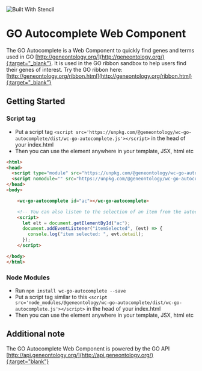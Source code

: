 ![Built With Stencil](https://img.shields.io/badge/-Built%20With%20Stencil-16161d.svg?logo=data%3Aimage%2Fsvg%2Bxml%3Bbase64%2CPD94bWwgdmVyc2lvbj0iMS4wIiBlbmNvZGluZz0idXRmLTgiPz4KPCEtLSBHZW5lcmF0b3I6IEFkb2JlIElsbHVzdHJhdG9yIDE5LjIuMSwgU1ZHIEV4cG9ydCBQbHVnLUluIC4gU1ZHIFZlcnNpb246IDYuMDAgQnVpbGQgMCkgIC0tPgo8c3ZnIHZlcnNpb249IjEuMSIgaWQ9IkxheWVyXzEiIHhtbG5zPSJodHRwOi8vd3d3LnczLm9yZy8yMDAwL3N2ZyIgeG1sbnM6eGxpbms9Imh0dHA6Ly93d3cudzMub3JnLzE5OTkveGxpbmsiIHg9IjBweCIgeT0iMHB4IgoJIHZpZXdCb3g9IjAgMCA1MTIgNTEyIiBzdHlsZT0iZW5hYmxlLWJhY2tncm91bmQ6bmV3IDAgMCA1MTIgNTEyOyIgeG1sOnNwYWNlPSJwcmVzZXJ2ZSI%2BCjxzdHlsZSB0eXBlPSJ0ZXh0L2NzcyI%2BCgkuc3Qwe2ZpbGw6I0ZGRkZGRjt9Cjwvc3R5bGU%2BCjxwYXRoIGNsYXNzPSJzdDAiIGQ9Ik00MjQuNywzNzMuOWMwLDM3LjYtNTUuMSw2OC42LTkyLjcsNjguNkgxODAuNGMtMzcuOSwwLTkyLjctMzAuNy05Mi43LTY4LjZ2LTMuNmgzMzYuOVYzNzMuOXoiLz4KPHBhdGggY2xhc3M9InN0MCIgZD0iTTQyNC43LDI5Mi4xSDE4MC40Yy0zNy42LDAtOTIuNy0zMS05Mi43LTY4LjZ2LTMuNkgzMzJjMzcuNiwwLDkyLjcsMzEsOTIuNyw2OC42VjI5Mi4xeiIvPgo8cGF0aCBjbGFzcz0ic3QwIiBkPSJNNDI0LjcsMTQxLjdIODcuN3YtMy42YzAtMzcuNiw1NC44LTY4LjYsOTIuNy02OC42SDMzMmMzNy45LDAsOTIuNywzMC43LDkyLjcsNjguNlYxNDEuN3oiLz4KPC9zdmc%2BCg%3D%3D&colorA=16161d&style=flat-square)

# GO Autocomplete Web Component

The GO Autocomplete is a Web Component to quickly find genes and terms used in GO [http://geneontology.org/](http://geneontology.org/){:target="_blank"}. It is used in the GO ribbon sandbox to help users find their genes of interest. Try the GO ribbon here: [http://geneontology.org/ribbon.html](http://geneontology.org/ribbon.html){:target="_blank"}

## Getting Started

### Script tag

- Put a script tag  `<script src='https://unpkg.com/@geneontology/wc-go-autocomplete/dist/wc-go-autocomplete.js'></script>` in the head of your index.html
- Then you can use the element anywhere in your template, JSX, html etc

```html
<html>
<head>
  <script type="module" src="https://unpkg.com/@geneontology/wc-go-autocomplete/dist/wc-go-autocomplete/wc-go-autocomplete.esm.js"></script>
  <script nomodule="" src="https://unpkg.com/@geneontology/wc-go-autocomplete/dist/wc-go-autocomplete/wc-go-autocomplete.js"></script>
</head>
<body>

    <wc-go-autocomplete id="ac"></wc-go-autocomplete>

    <!-- You can also listen to the selection of an item from the autocomplete -->
    <script>
      let elt = document.getElementById("ac");
      document.addEventListener("itemSelected", (evt) => {
        console.log("item selected: ", evt.detail);
      });
    </script>

</body>
</html>
```

### Node Modules
- Run `npm install wc-go-autocomplete --save`
- Put a script tag similar to this `<script src='node_modules/@geneontology/wc-go-autocomplete/dist/wc-go-autocomplete.js'></script>` in the head of your index.html
- Then you can use the element anywhere in your template, JSX, html etc

## Additional note
The GO Autocomplete Web Component is powered by the GO API [http://api.geneontology.org/](http://api.geneontology.org/){:target="blank"}